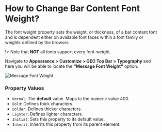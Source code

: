 # How to Change Bar Content Font Weight?

The font weight property sets the weight, or thickness, of a bar content font and is dependent either on available font faces within a font family or weights defined by the browser.

!> Note that **NOT** all fonts support every font-weight.

Navigate to **Appearance > Customize > GEO Top Bar > Typography** and here you will be able to locate the **"Message Font Weight"** option.

![Message Font Weight](http://res.cloudinary.com/mypreview/image/upload/v1492211032/message-font-weight_otisbj.gif)

### Property Values

* ```Normal```:  The **default** value. Maps to the numeric value 400.
* ```Bold```: Defines thick characters.
* ```Bolder```: Defines thicker characters.
* ```Lighter```: Defines lighter characters.
* ```Initial```: Sets this property to its default value.
* ```Inherit```: Inherits this property from its parent element.
